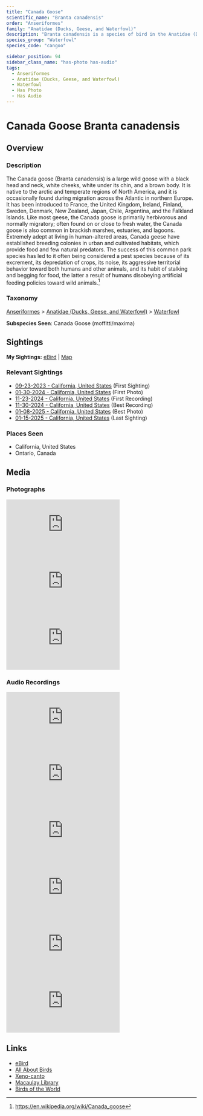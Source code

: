 ```yaml
---
title: "Canada Goose"
scientific_name: "Branta canadensis"
order: "Anseriformes"
family: "Anatidae (Ducks, Geese, and Waterfowl)"
description: "Branta canadensis is a species of bird in the Anatidae (Ducks, Geese, and Waterfowl) family. It has been observed 48 times. It has been photographed. It has been recorded."
species_group: "Waterfowl"
species_code: "cangoo"

sidebar_position: 94
sidebar_class_name: "has-photo has-audio"
tags: 
  - Anseriformes
  - Anatidae (Ducks, Geese, and Waterfowl)
  - Waterfowl
  - Has Photo
  - Has Audio
---
```


# Canada Goose <span className='sci_name'>Branta canadensis</span>

## Overview

### Description
The Canada goose (Branta canadensis) is a large wild goose with a black head and neck, white cheeks, white under its chin, and a brown body. It is native to the arctic and temperate regions of North America, and it is occasionally found during migration across the Atlantic in northern Europe. It has been introduced to France, the United Kingdom, Ireland, Finland, Sweden, Denmark, New Zealand, Japan, Chile, Argentina, and the Falkland Islands. Like most geese, the Canada goose is primarily herbivorous and normally migratory; often found on or close to fresh water, the Canada goose is also common in brackish marshes, estuaries, and lagoons.
Extremely adept at living in human-altered areas, Canada geese have established breeding colonies in urban and cultivated habitats, which provide food and few natural predators. The success of this common park species has led to it often being considered a pest species because of its excrement, its depredation of crops, its noise, its aggressive territorial behavior toward both humans and other animals, and its habit of stalking and begging for food, the latter a result of humans disobeying artificial feeding policies toward wild animals.[^1]

[^1]: https://en.wikipedia.org/wiki/Canada_goose

### Taxonomy
[Anseriformes](/tags/anseriformes) > [Anatidae (Ducks, Geese, and Waterfowl)](/tags/anatidae-ducks-geese-and-waterfowl) > [Waterfowl](/tags/waterfowl)

**Subspecies Seen**: Canada Goose (moffitti/maxima)


## Sightings

**My Sightings:** [eBird](https://ebird.org/lifelist?r=world&time=life&spp=cangoo) | [Map](/map?species_code=cangoo)

### Relevant Sightings

* [09-23-2023 - California, United States](https://ebird.org/checklist/S150584251) (First Sighting)
* [01-30-2024 - California, United States](https://ebird.org/checklist/S160232235) (First Photo)
* [11-23-2024 - California, United States](https://ebird.org/checklist/S203364471) (First Recording)
* [11-30-2024 - California, United States](https://ebird.org/checklist/S204068913) (Best Recording)
* [01-08-2025 - California, United States](https://ebird.org/checklist/S208562147) (Best Photo)
* [01-15-2025 - California, United States](https://ebird.org/checklist/S209444881) (Last Sighting)

### Places Seen

* California, United States
* Ontario, Canada



## Media
### Photographs
<iframe className="photo_iframe horizontal" src="https://macaulaylibrary.org/asset/628955631/embed" frameBorder="0" allowFullScreen></iframe>
<iframe className="photo_iframe horizontal" src="https://macaulaylibrary.org/asset/627928244/embed" frameBorder="0" allowFullScreen></iframe>
<iframe className="photo_iframe horizontal" src="https://macaulaylibrary.org/asset/629071929/embed" frameBorder="0" allowFullScreen></iframe>

### Audio Recordings
<iframe className="audio_iframe" src="https://macaulaylibrary.org/asset/626617689/embed" frameBorder="0" allowFullScreen></iframe>
<iframe className="audio_iframe" src="https://macaulaylibrary.org/asset/626617690/embed" frameBorder="0" allowFullScreen></iframe>
<iframe className="audio_iframe" src="https://macaulaylibrary.org/asset/626617929/embed" frameBorder="0" allowFullScreen></iframe>
<iframe className="audio_iframe" src="https://macaulaylibrary.org/asset/626915514/embed" frameBorder="0" allowFullScreen></iframe>
<iframe className="audio_iframe" src="https://macaulaylibrary.org/asset/626915515/embed" frameBorder="0" allowFullScreen></iframe>
<iframe className="audio_iframe" src="https://macaulaylibrary.org/asset/627593364/embed" frameBorder="0" allowFullScreen></iframe>

## Links
* [eBird](https://ebird.org/species/cangoo) 
* [All About Birds](https://www.allaboutbirds.org/guide/cangoo) 
* [Xeno-canto](https://www.xeno-canto.org/species/branta-canadensis) 
* [Macaulay Library](https://search.macaulaylibrary.org/catalog?taxonCode=cangoo&sort=rating_rank_desc)
* [Birds of the World](https://birdsoftheworld.org/bow/species/cangoo)
